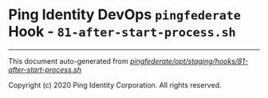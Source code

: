 
# Ping Identity DevOps `pingfederate` Hook - `81-after-start-process.sh`

---
This document auto-generated from _[pingfederate/opt/staging/hooks/81-after-start-process.sh](https://github.com/pingidentity/pingidentity-docker-builds/blob/master/pingfederate/opt/staging/hooks/81-after-start-process.sh)_

Copyright (c) 2020 Ping Identity Corporation. All rights reserved.
